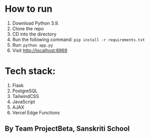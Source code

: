 # How to run
1. Download Python 3.9.
2. Clone the repo
3. CD into the directory
4. Run the following command: 
`pip install -r requirements.txt`
5. Run: `python app.py`
6. Visit [http://localhost:6969](http://localhost:6969)

# Tech stack:
1. Flask
2. PostgreSQL
3. TailwindCSS
4. JavaScript
5. AJAX
6. Vercel Edge Functions

## By Team ProjectBeta, Sanskriti School
